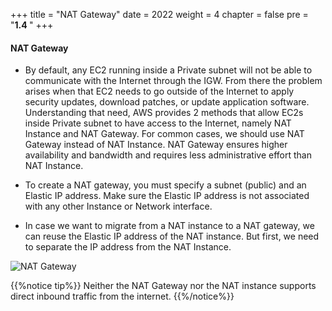 +++
title = "NAT Gateway"
date = 2022
weight = 4
chapter = false
pre = "<b>1.4 </b>"
+++

#### NAT Gateway

- By default, any EC2 running inside a Private subnet will not be able to communicate with the Internet through the IGW. From there the problem arises when that EC2 needs to go outside of the Internet to apply security updates, download patches, or update application software.
Understanding that need, AWS provides 2 methods that allow EC2s inside Private subnet to have access to the Internet, namely NAT Instance and NAT Gateway. For common cases, we should use NAT Gateway instead of NAT Instance. NAT Gateway ensures higher availability and bandwidth and requires less administrative effort than NAT Instance.

- To create a NAT gateway, you must specify a subnet (public) and an Elastic IP address. Make sure the Elastic IP address is not associated with any other Instance or Network interface.

- In case we want to migrate from a NAT instance to a NAT gateway, we can reuse the Elastic IP address of the NAT instance. But first, we need to separate the IP address from the NAT Instance.

![NAT Gateway](/images/architecture/natgw.png?width=70pc)

{{%notice tip%}}
Neither the NAT Gateway nor the NAT instance supports direct inbound traffic from the internet.
{{%/notice%}}